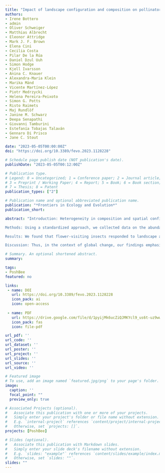 ```yaml
---
title: "Impact of landscape configuration and composition on pollinator communities across different European biogeographic regions"
authors:
- Irene Bottero
- admin
- Oliver Schweiger
- Matthias Albrecht
- Eleonor Attridge
- Mark J. F. Brown
- Elena Cini
- Cecilia Costa
- Pilar De la Rúa
- Daniel Dzul Uuh
- Simon Hodge
- Kjell Ivarsson
- Anina C. Knauer
- Alexandra-Maria Klein
- Marika Mänd
- Vicente Martínez-López
- Piotr Medrzycki
- Helena Pereira-Peixoto
- Simon G. Potts
- Risto Raimets
- Maj Rundlöf
- Janine M. Schwarz
- Deepa Senapathi
- Giovanni Tamburini
- Estefanía Tobajas Talaván
- Gennaro Di Prisco
- Jane C. Stout

date: "2023-05-05T00:00:00Z"
doi: "https://doi.org/10.3389/fevo.2023.1128228"

# Schedule page publish date (NOT publication's date).
publishDate: "2023-05-05T00:12:00Z"

# Publication type.
# Legend: 0 = Uncategorized; 1 = Conference paper; 2 = Journal article;
# 3 = Preprint / Working Paper; 4 = Report; 5 = Book; 6 = Book section;
# 7 = Thesis; 8 = Patent
publication_types: ["2"]

# Publication name and optional abbreviated publication name.
publication: "*Frontiers in Ecology and Evolution*"
publication_short:

abstract: "Introduction: Heterogeneity in composition and spatial configuration of landscape elements support diversity and abundance of flower-visiting insects, but this is likely dependent on taxonomic group, spatial scale, weather and climatic conditions, and is particularly impacted by agricultural intensification. Here, we analyzed the impacts of both aspects of landscape heterogeneity and the role of climatic and weather conditions on pollinating insect communities in two economically important mass-flowering crops across Europe.

Methods: Using a standardized approach, we collected data on the abundance of five insect groups (honey bees, bumble bees, other bees, hover flies and butterflies) in eight oilseed rape and eight apple orchard sites (in crops and adjacent crop margins), across eight European countries (128 sites in total) encompassing four biogeographic regions, and quantified habitat heterogeneity by calculating relevant landscape metrics for composition (proportion and diversity of land-use types) and configuration (the aggregation and isolation of land-use patches).

Results: We found that flower-visiting insects responded to landscape and climate parameters in taxon- and crop-specific ways. For example, landscape diversity was positively correlated with honey bee and solitary bee abundance in oilseed rape fields, and hover fly abundance in apple orchards. In apple sites, the total abundance of all pollinators, and particularly bumble bees and solitary bees, decreased with an increasing proportion of orchards in the surrounding landscape. In oilseed rape sites, less-intensively managed habitats (i.e., woodland, grassland, meadows, and hedgerows) positively influenced all pollinators, particularly bumble bees and butterflies. Additionally, our data showed that daily and annual temperature, as well as annual precipitation and precipitation seasonality, affects the abundance of flower-visiting insects, although, again, these impacts appeared to be taxon- or crop-specific.

Discussion: Thus, in the context of global change, our findings emphasize the importance of understanding the role of taxon-specific responses to both changes in land use and climate, to ensure continued delivery of pollination services to pollinator-dependent crops."

# Summary. An optional shortened abstract.
summary: 

tags:
- PoshBee
featured: no

links:
 - name: DOI
   url: https://doi.org/10.3389/fevo.2023.1128228
   icon_pack: ai
   icon: open-access
   
 - name: PDF
   url: https://drive.google.com/file/d/1pyijMk6ucZiQJMKYcl9_us6t-uz9wwg1/view?usp=share_link
   icon_pack: fas
   icon: file-pdf

url_pdf: ''
url_code: ''
url_dataset: ''
url_poster: ''
url_project: ''
url_slides: ''
url_source: ''
url_video: ''

# Featured image
# To use, add an image named `featured.jpg/png` to your page's folder. 
image:
  caption: ''
  focal_point: ""
  preview_only: true

# Associated Projects (optional).
#   Associate this publication with one or more of your projects.
#   Simply enter your project's folder or file name without extension.
#   E.g. `internal-project` references `content/project/internal-project/index.md`.
#   Otherwise, set `projects: []`.
projects: [PoshBee]

# Slides (optional).
#   Associate this publication with Markdown slides.
#   Simply enter your slide deck's filename without extension.
#   E.g. `slides: "example"` references `content/slides/example/index.md`.
#   Otherwise, set `slides: ""`.
slides: ""
---
```


